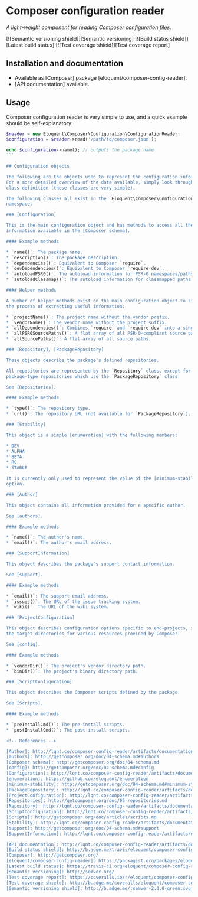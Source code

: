# Composer configuration reader

*A light-weight component for reading Composer configuration files.*

[![Semantic versioning shield]][Semantic versioning]
[![Build status shield]][Latest build status]
[![Test coverage shield]][Test coverage report]

## Installation and documentation

* Available as [Composer] package [eloquent/composer-config-reader].
* [API documentation] available.

## Usage

Composer configuration reader is very simple to use, and a quick example should
be self-explanatory:

````php
$reader = new Eloquent\Composer\Configuration\ConfigurationReader;
$configuration = $reader->read('/path/to/composer.json');

echo $configuration->name(); // outputs the package name
```

## Configuration objects

The following are the objects used to represent the configuration information.
For a more detailed overview of the data available, simply look through the
class definition (these classes are very simple).

The following classes all exist in the `Eloquent\Composer\Configuration\Element`
namespace.

### [Configuration]

This is the main configuration object and has methods to access all the
information available in the [Composer schema].

#### Example methods

* `name()`: The package name.
* `description()`: The package description.
* `dependencies()`: Equivalent to Composer `require`.
* `devDependencies()`: Equivalent to Composer `require-dev`.
* `autoloadPSR0()`: The autoload information for PSR-0 namespaces/paths.
* `autoloadClassmap()`: The autoload information for classmapped paths.

#### Helper methods

A number of helper methods exist on the main configuration object to simplify
the process of extracting useful information:

* `projectName()`: The project name without the vendor prefix.
* `vendorName()`: The vendor name without the project suffix.
* `allDependencies()`: Combines `require` and `require-dev` into a single array.
* `allPSR0SourcePaths()`: A flat array of all PSR-0-compliant source paths.
* `allSourcePaths()`: A flat array of all source paths.

### [Repository], [PackageRepository]

These objects describe the package's defined repositories.

All repositories are represented by the `Repository` class, except for
package-type repositories which use the `PackageRepository` class.

See [Repositories].

#### Example methods

* `type()`: The repository type.
* `url()`: The repository URL (not available for `PackageRepository`).

### [Stability]

This object is a simple [enumeration] with the following members:

* DEV
* ALPHA
* BETA
* RC
* STABLE

It is currently only used to represent the value of the [minimum-stability]
option.

### [Author]

This object contains all information provided for a specific author.

See [authors].

#### Example methods

* `name()`: The author's name.
* `email()`: The author's email address.

### [SupportInformation]

This object describes the package's support contact information.

See [support].

#### Example methods

* `email()`: The support email address.
* `issues()`: The URL of the issue tracking system.
* `wiki()`: The URL of the wiki system.

### [ProjectConfiguration]

This object describes configuration options specific to end-projects, such as
the target directories for various resources provided by Composer.

See [config].

#### Example methods

* `vendorDir()`: The project's vendor directory path.
* `binDir()`: The project's binary directory path.

### [ScriptConfiguration]

This object describes the Composer scripts defined by the package.

See [Scripts].

#### Example methods

* `preInstallCmd()`: The pre-install scripts.
* `postInstallCmd()`: The post-install scripts.

<!-- References -->

[Author]: http://lqnt.co/composer-config-reader/artifacts/documentation/api/Eloquent/Composer/Configuration/Element/Author.php
[authors]: http://getcomposer.org/doc/04-schema.md#authors
[Composer schema]: http://getcomposer.org/doc/04-schema.md
[config]: http://getcomposer.org/doc/04-schema.md#config
[Configuration]: http://lqnt.co/composer-config-reader/artifacts/documentation/api/Eloquent/Composer/Configuration/Element/Configuration.php
[enumeration]: https://github.com/eloquent/enumeration
[minimum-stability]: http://getcomposer.org/doc/04-schema.md#minimum-stability
[PackageRepository]: http://lqnt.co/composer-config-reader/artifacts/documentation/api/Eloquent/Composer/Configuration/Element/PackageRepository.php
[ProjectConfiguration]: http://lqnt.co/composer-config-reader/artifacts/documentation/api/Eloquent/Composer/Configuration/Element/ProjectConfiguration.php
[Repositories]: http://getcomposer.org/doc/05-repositories.md
[Repository]: http://lqnt.co/composer-config-reader/artifacts/documentation/api/Eloquent/Composer/Configuration/Element/Repository.php
[ScriptConfiguration]: http://lqnt.co/composer-config-reader/artifacts/documentation/api/Eloquent/Composer/Configuration/Element/ScriptConfiguration.php
[Scripts]: http://getcomposer.org/doc/articles/scripts.md
[Stability]: http://lqnt.co/composer-config-reader/artifacts/documentation/api/Eloquent/Composer/Configuration/Element/Stability.php
[support]: http://getcomposer.org/doc/04-schema.md#support
[SupportInformation]: http://lqnt.co/composer-config-reader/artifacts/documentation/api/Eloquent/Composer/Configuration/Element/SupportInformation.php

[API documentation]: http://lqnt.co/composer-config-reader/artifacts/documentation/api/
[Build status shield]: http://b.adge.me/travis/eloquent/composer-config-reader/develop.svg
[Composer]: http://getcomposer.org/
[eloquent/composer-config-reader]: https://packagist.org/packages/eloquent/composer-config-reader
[Latest build status]: https://travis-ci.org/eloquent/composer-config-reader
[Semantic versioning]: http://semver.org/
[Test coverage report]: https://coveralls.io/r/eloquent/composer-config-reader
[Test coverage shield]: http://b.adge.me/coveralls/eloquent/composer-config-reader/develop.svg
[Semantic versioning shield]: http://b.adge.me/:semver-2.0.0-green.svg
